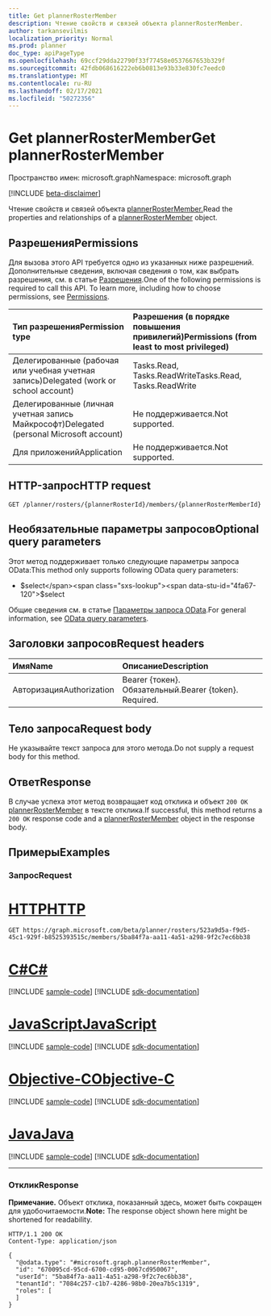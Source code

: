 ```yaml
---
title: Get plannerRosterMember
description: Чтение свойств и связей объекта plannerRosterMember.
author: tarkansevilmis
localization_priority: Normal
ms.prod: planner
doc_type: apiPageType
ms.openlocfilehash: 69ccf29dda22790f33f77458e0537667653b329f
ms.sourcegitcommit: 42fdb068616222eb6b0813e93b33e830fc7eedc0
ms.translationtype: MT
ms.contentlocale: ru-RU
ms.lasthandoff: 02/17/2021
ms.locfileid: "50272356"
---
```

# <a name="get-plannerrostermember"></a><span data-ttu-id="4fa67-103">Get plannerRosterMember</span><span class="sxs-lookup"><span data-stu-id="4fa67-103">Get plannerRosterMember</span></span>
<span data-ttu-id="4fa67-104">Пространство имен: microsoft.graph</span><span class="sxs-lookup"><span data-stu-id="4fa67-104">Namespace: microsoft.graph</span></span>

[!INCLUDE [beta-disclaimer](../../includes/beta-disclaimer.md)]

<span data-ttu-id="4fa67-105">Чтение свойств и связей объекта [plannerRosterMember.](../resources/plannerrostermember.md)</span><span class="sxs-lookup"><span data-stu-id="4fa67-105">Read the properties and relationships of a [plannerRosterMember](../resources/plannerrostermember.md) object.</span></span>

## <a name="permissions"></a><span data-ttu-id="4fa67-106">Разрешения</span><span class="sxs-lookup"><span data-stu-id="4fa67-106">Permissions</span></span>
<span data-ttu-id="4fa67-p101">Для вызова этого API требуется одно из указанных ниже разрешений. Дополнительные сведения, включая сведения о том, как выбрать разрешения, см. в статье [Разрешения](/graph/permissions-reference).</span><span class="sxs-lookup"><span data-stu-id="4fa67-p101">One of the following permissions is required to call this API. To learn more, including how to choose permissions, see [Permissions](/graph/permissions-reference).</span></span>

|<span data-ttu-id="4fa67-109">Тип разрешения</span><span class="sxs-lookup"><span data-stu-id="4fa67-109">Permission type</span></span>|<span data-ttu-id="4fa67-110">Разрешения (в порядке повышения привилегий)</span><span class="sxs-lookup"><span data-stu-id="4fa67-110">Permissions (from least to most privileged)</span></span>|
|:---|:---|
|<span data-ttu-id="4fa67-111">Делегированные (рабочая или учебная учетная запись)</span><span class="sxs-lookup"><span data-stu-id="4fa67-111">Delegated (work or school account)</span></span>|<span data-ttu-id="4fa67-112">Tasks.Read, Tasks.ReadWrite</span><span class="sxs-lookup"><span data-stu-id="4fa67-112">Tasks.Read, Tasks.ReadWrite</span></span>|
|<span data-ttu-id="4fa67-113">Делегированные (личная учетная запись Майкрософт)</span><span class="sxs-lookup"><span data-stu-id="4fa67-113">Delegated (personal Microsoft account)</span></span>|<span data-ttu-id="4fa67-114">Не поддерживается.</span><span class="sxs-lookup"><span data-stu-id="4fa67-114">Not supported.</span></span>|
|<span data-ttu-id="4fa67-115">Для приложений</span><span class="sxs-lookup"><span data-stu-id="4fa67-115">Application</span></span>|<span data-ttu-id="4fa67-116">Не поддерживается.</span><span class="sxs-lookup"><span data-stu-id="4fa67-116">Not supported.</span></span>|

## <a name="http-request"></a><span data-ttu-id="4fa67-117">HTTP-запрос</span><span class="sxs-lookup"><span data-stu-id="4fa67-117">HTTP request</span></span>

<!-- {
  "blockType": "ignored"
}
-->
``` http
GET /planner/rosters/{plannerRosterId}/members/{plannerRosterMemberId}
```

## <a name="optional-query-parameters"></a><span data-ttu-id="4fa67-118">Необязательные параметры запросов</span><span class="sxs-lookup"><span data-stu-id="4fa67-118">Optional query parameters</span></span>
<span data-ttu-id="4fa67-119">Этот метод поддерживает только следующие параметры запроса OData:</span><span class="sxs-lookup"><span data-stu-id="4fa67-119">This method only supports following OData query parameters:</span></span>

- <span data-ttu-id="4fa67-120">$select</span><span class="sxs-lookup"><span data-stu-id="4fa67-120">$select</span></span>

<span data-ttu-id="4fa67-121">Общие сведения см. в статье [Параметры запроса OData](/graph/query-parameters).</span><span class="sxs-lookup"><span data-stu-id="4fa67-121">For general information, see [OData query parameters](/graph/query-parameters).</span></span>

## <a name="request-headers"></a><span data-ttu-id="4fa67-122">Заголовки запросов</span><span class="sxs-lookup"><span data-stu-id="4fa67-122">Request headers</span></span>
|<span data-ttu-id="4fa67-123">Имя</span><span class="sxs-lookup"><span data-stu-id="4fa67-123">Name</span></span>|<span data-ttu-id="4fa67-124">Описание</span><span class="sxs-lookup"><span data-stu-id="4fa67-124">Description</span></span>|
|:---|:---|
|<span data-ttu-id="4fa67-125">Авторизация</span><span class="sxs-lookup"><span data-stu-id="4fa67-125">Authorization</span></span>|<span data-ttu-id="4fa67-p102">Bearer {токен}. Обязательный.</span><span class="sxs-lookup"><span data-stu-id="4fa67-p102">Bearer {token}. Required.</span></span>|

## <a name="request-body"></a><span data-ttu-id="4fa67-128">Тело запроса</span><span class="sxs-lookup"><span data-stu-id="4fa67-128">Request body</span></span>
<span data-ttu-id="4fa67-129">Не указывайте текст запроса для этого метода.</span><span class="sxs-lookup"><span data-stu-id="4fa67-129">Do not supply a request body for this method.</span></span>

## <a name="response"></a><span data-ttu-id="4fa67-130">Ответ</span><span class="sxs-lookup"><span data-stu-id="4fa67-130">Response</span></span>

<span data-ttu-id="4fa67-131">В случае успеха этот метод возвращает код отклика и объект `200 OK` [plannerRosterMember](../resources/plannerrostermember.md) в тексте отклика.</span><span class="sxs-lookup"><span data-stu-id="4fa67-131">If successful, this method returns a `200 OK` response code and a [plannerRosterMember](../resources/plannerrostermember.md) object in the response body.</span></span>

## <a name="examples"></a><span data-ttu-id="4fa67-132">Примеры</span><span class="sxs-lookup"><span data-stu-id="4fa67-132">Examples</span></span>

### <a name="request"></a><span data-ttu-id="4fa67-133">Запрос</span><span class="sxs-lookup"><span data-stu-id="4fa67-133">Request</span></span>

# <a name="http"></a>[<span data-ttu-id="4fa67-134">HTTP</span><span class="sxs-lookup"><span data-stu-id="4fa67-134">HTTP</span></span>](#tab/http)
<!-- {
  "blockType": "request",
  "name": "get_plannerrostermember"
}
-->
``` http
GET https://graph.microsoft.com/beta/planner/rosters/523a9d5a-f9d5-45c1-929f-b8525393515c/members/5ba84f7a-aa11-4a51-a298-9f2c7ec6bb38
```
# <a name="c"></a>[<span data-ttu-id="4fa67-135">C#</span><span class="sxs-lookup"><span data-stu-id="4fa67-135">C#</span></span>](#tab/csharp)
[!INCLUDE [sample-code](../includes/snippets/csharp/get-plannerrostermember-csharp-snippets.md)]
[!INCLUDE [sdk-documentation](../includes/snippets/snippets-sdk-documentation-link.md)]

# <a name="javascript"></a>[<span data-ttu-id="4fa67-136">JavaScript</span><span class="sxs-lookup"><span data-stu-id="4fa67-136">JavaScript</span></span>](#tab/javascript)
[!INCLUDE [sample-code](../includes/snippets/javascript/get-plannerrostermember-javascript-snippets.md)]
[!INCLUDE [sdk-documentation](../includes/snippets/snippets-sdk-documentation-link.md)]

# <a name="objective-c"></a>[<span data-ttu-id="4fa67-137">Objective-C</span><span class="sxs-lookup"><span data-stu-id="4fa67-137">Objective-C</span></span>](#tab/objc)
[!INCLUDE [sample-code](../includes/snippets/objc/get-plannerrostermember-objc-snippets.md)]
[!INCLUDE [sdk-documentation](../includes/snippets/snippets-sdk-documentation-link.md)]

# <a name="java"></a>[<span data-ttu-id="4fa67-138">Java</span><span class="sxs-lookup"><span data-stu-id="4fa67-138">Java</span></span>](#tab/java)
[!INCLUDE [sample-code](../includes/snippets/java/get-plannerrostermember-java-snippets.md)]
[!INCLUDE [sdk-documentation](../includes/snippets/snippets-sdk-documentation-link.md)]

---



### <a name="response"></a><span data-ttu-id="4fa67-139">Отклик</span><span class="sxs-lookup"><span data-stu-id="4fa67-139">Response</span></span>
<span data-ttu-id="4fa67-140">**Примечание.** Объект отклика, показанный здесь, может быть сокращен для удобочитаемости.</span><span class="sxs-lookup"><span data-stu-id="4fa67-140">**Note:** The response object shown here might be shortened for readability.</span></span>
<!-- {
  "blockType": "response",
  "truncated": true,
  "@odata.type": "microsoft.graph.plannerRosterMember"
}
-->
``` http
HTTP/1.1 200 OK
Content-Type: application/json

{
  "@odata.type": "#microsoft.graph.plannerRosterMember",
  "id": "670095cd-95cd-6700-cd95-0067cd950067",
  "userId": "5ba84f7a-aa11-4a51-a298-9f2c7ec6bb38",
  "tenantId": "7084c257-c1b7-4286-98b0-20ea7b5c1319",
  "roles": [
  ]
}
```

